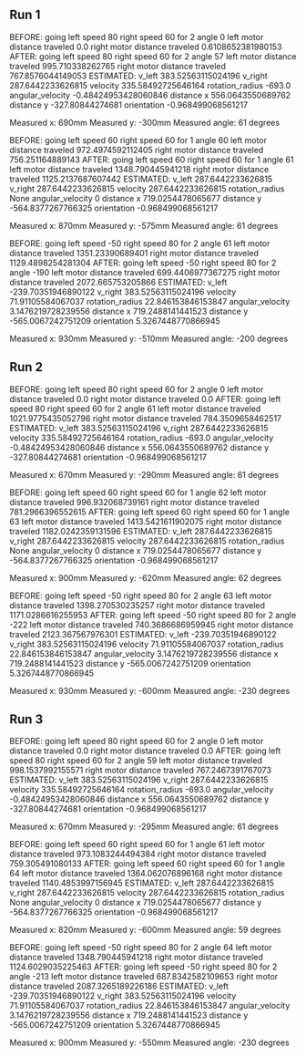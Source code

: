 ## Run 1
BEFORE: going left speed 80 right speed 60 for 2
angle 0
left motor distance traveled 0.0
right motor distance traveled 0.6108652381980153
AFTER: going left speed 80 right speed 60 for 2
angle 57
left motor distance traveled 995.710338262765
right motor distance traveled 767.8576044149053
ESTIMATED: v_left 383.52563115024196 v_right 287.6442233626815 velocity 335.58492725646164 rotation_radius -693.0 angular_velocity -0.48424953428060846 distance x 556.0643550689762 distance y -327.80844274681 orientation -0.968499068561217

Measured x: 690mm
Measured y: -300mm
Measured angle: 61 degrees

BEFORE: going left speed 60 right speed 60 for 1
angle 60
left motor distance traveled 972.4974592112405
right motor distance traveled 756.251164889143
AFTER: going left speed 60 right speed 60 for 1
angle 61
left motor distance traveled 1348.790445941218
right motor distance traveled 1125.2137687607442
ESTIMATED: v_left 287.6442233626815 v_right 287.6442233626815 velocity 287.6442233626815 rotation_radius None angular_velocity 0 distance x 719.0254478065677 distance y -564.8377267766325 orientation -0.968499068561217

Measured x: 870mm
Measured y: -575mm
Measured angle: 61 degrees

BEFORE: going left speed -50 right speed 80 for 2
angle 61
left motor distance traveled 1351.23390689401
right motor distance traveled 1129.4898254281304
AFTER: going left speed -50 right speed 80 for 2
angle -190
left motor distance traveled 699.4406977367275
right motor distance traveled 2072.665753205866
ESTIMATED: v_left -239.70351946890122 v_right 383.52563115024196 velocity 71.91105584067037 rotation_radius 22.846153846153847 angular_velocity 3.1476219728239556 distance x 719.2488141441523 distance y -565.0067242751209 orientation 5.3267448770866945

Measured x: 930mm
Measured y: -510mm
Measured angle: -200 degrees


## Run 2

BEFORE: going left speed 80 right speed 60 for 2
angle 0
left motor distance traveled 0.0
right motor distance traveled 0.0
AFTER: going left speed 80 right speed 60 for 2
angle 61
left motor distance traveled 1021.9775435052796
right motor distance traveled 784.3509658462517
ESTIMATED: v_left 383.52563115024196 v_right 287.6442233626815 velocity 335.58492725646164 rotation_radius -693.0 angular_velocity -0.48424953428060846 distance x 556.0643550689762 distance y -327.80844274681 orientation -0.968499068561217

Measured x: 670mm
Measured y: -290mm
Measured angle: 61 degrees

BEFORE: going left speed 60 right speed 60 for 1
angle 62
left motor distance traveled 996.932068739161
right motor distance traveled 781.2966396552615
AFTER: going left speed 60 right speed 60 for 1
angle 63
left motor distance traveled 1413.5421611902075
right motor distance traveled 1182.0242359131596
ESTIMATED: v_left 287.6442233626815 v_right 287.6442233626815 velocity 287.6442233626815 rotation_radius None angular_velocity 0 distance x 719.0254478065677 distance y -564.8377267766325 orientation -0.968499068561217

Measured x: 900mm
Measured y: -620mm
Measured angle: 62 degrees

BEFORE: going left speed -50 right speed 80 for 2
angle 63
left motor distance traveled 1398.270530235257
right motor distance traveled 1171.0286616255953
AFTER: going left speed -50 right speed 80 for 2
angle -222
left motor distance traveled 740.3686686959945
right motor distance traveled 2123.367567976301
ESTIMATED: v_left -239.70351946890122 v_right 383.52563115024196 velocity 71.91105584067037 rotation_radius 22.846153846153847 angular_velocity 3.1476219728239556 distance x 719.2488141441523 distance y -565.0067242751209 orientation 5.3267448770866945

Measured x: 930mm
Measured y: -600mm
Measured angle: -230 degrees


## Run 3

BEFORE: going left speed 80 right speed 60 for 2
angle 0
left motor distance traveled 0.0
right motor distance traveled 0.0
AFTER: going left speed 80 right speed 60 for 2
angle 59
left motor distance traveled 998.1537992155571
right motor distance traveled 767.2467391767073
ESTIMATED: v_left 383.52563115024196 v_right 287.6442233626815 velocity 335.58492725646164 rotation_radius -693.0 angular_velocity -0.48424953428060846 distance x 556.0643550689762 distance y -327.80844274681 orientation -0.968499068561217

Measured x: 670mm
Measured y: -295mm
Measured angle: 61 degrees

BEFORE: going left speed 60 right speed 60 for 1
angle 61
left motor distance traveled 973.1083244494384
right motor distance traveled 759.305491080133
AFTER: going left speed 60 right speed 60 for 1
angle 64
left motor distance traveled 1364.062076896168
right motor distance traveled 1140.4853997156945
ESTIMATED: v_left 287.6442233626815 v_right 287.6442233626815 velocity 287.6442233626815 rotation_radius None angular_velocity 0 distance x 719.0254478065677 distance y -564.8377267766325 orientation -0.968499068561217

Measured x: 820mm
Measured y: -600mm
Measured angle: 59 degrees

BEFORE: going left speed -50 right speed 80 for 2
angle 64
left motor distance traveled 1348.790445941218
right motor distance traveled 1124.6029035225463
AFTER: going left speed -50 right speed 80 for 2
angle -213
left motor distance traveled 687.8342582109653
right motor distance traveled 2087.3265189226186
ESTIMATED: v_left -239.70351946890122 v_right 383.52563115024196 velocity 71.91105584067037 rotation_radius 22.846153846153847 angular_velocity 3.1476219728239556 distance x 719.2488141441523 distance y -565.0067242751209 orientation 5.3267448770866945

Measured x: 900mm
Measured y: -550mm
Measured angle: -230 degrees